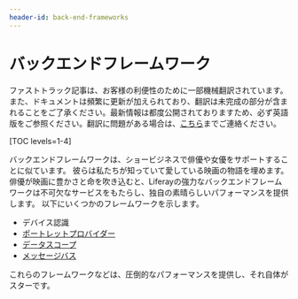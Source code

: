 ```yaml
---
header-id: back-end-frameworks
---
```


# バックエンドフレームワーク

<p class="alert alert-info"><span class="wysiwyg-color-blue120">ファストトラック記事は、お客様の利便性のために一部機械翻訳されています。また、ドキュメントは頻繁に更新が加えられており、翻訳は未完成の部分が含まれることをご了承ください。最新情報は都度公開されておりますため、必ず英語版をご参照ください。翻訳に問題がある場合は、<a href="mailto:support-content-jp@liferay.com">こちら</a>までご連絡ください。</span></p>

[TOC levels=1-4]

バックエンドフレームワークは、ショービジネスで俳優や女優をサポートすることに似ています。 彼らは私たちが知っていて愛している映画の物語を埋めます。 俳優が映画に豊かさと命を吹き込むと、Liferayの強力なバックエンドフレームワークは不可欠なサービスをもたらし、独自の素晴らしいパフォーマンスを提供します。 以下にいくつかのフレームワークを示します。

  - デバイス認識
  - [ポートレットプロバイダー](/docs/7-1/tutorials/-/knowledge_base/t/portlet-providers)
  - [データスコープ](/docs/7-1/tutorials/-/knowledge_base/t/data-scopes)
  - [メッセージバス](/docs/7-1/tutorials/-/knowledge_base/t/message-bus)

これらのフレームワークなどは、圧倒的なパフォーマンスを提供し、それ自体がスターです。
